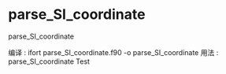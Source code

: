 # parse_SI_coordinate
parse_SI_coordinate

编译 : ifort parse_SI_coordinate.f90 -o parse_SI_coordinate
用法 : parse_SI_coordinate Test
